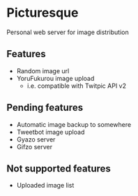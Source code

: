 # Picturesque

Personal web server for image distribution

## Features

- Random image url
- YoruFukurou image upload
  - i.e. compatible with Twitpic API v2

## Pending features

- Automatic image backup to somewhere
- Tweetbot image upload
- Gyazo server
- Gifzo server

## Not supported features

- Uploaded image list
